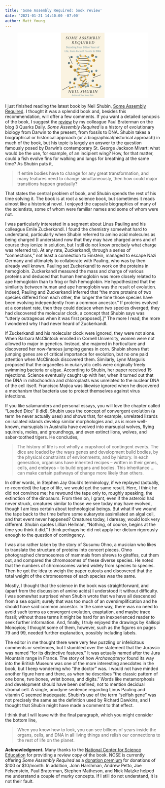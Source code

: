 ```yaml
---
title: 'Some Assembly Required: book review'
date: '2021-01-21 14:40:00 -07:00'
author: Matt Young
---
```

<figure>
<img src="/uploads/2021/Shubin_Cover.jpg" alt="Book cover"/>
<figcaption>
</figcaption>
</figure>

I just finished reading the latest book by Neil Shubin, [Some Assembly Required](https://www.amazon.com/Some-Assembly-Required-Decoding-Billion/dp/1101871334/). I thought it was a splendid book and, besides this recommendation, will offer a few comments. If you want a detailed synopsis of the book, I suggest the [review](https://3quarksdaily.com/3quarksdaily/2020/03/some-assembly-required-by-neil-shubin-review.html) by my colleague Paul Braterman on the blog 3 Quarks Daily. 
*Some Assembly Required* is a history of evolutionary biology from Darwin to the present, from fossils to DNA. Shubin takes a biographical or historical approach (or a biographical/historical approach) in much of the book, but his topic is largely an answer to the question famously posed by Darwin’s contemporary St. George Jackson Mivart: what would be the use, for example, of an incipient wing? How, for that matter, could a fish evolve fins for walking and lungs for breathing at the same time? As Shubin puts it,

<!--more-->

>If entire bodies have to change for any great transformation, and many features need to change simultaneously, then how could major transitions happen gradually?

That states the central problem of book, and Shubin spends the rest of his time solving it. The book is at root a science book, but sometimes it reads almost like a historical novel. I enjoyed the capsule biographies of many of the scientists, some of whom were familiar names and some of whom were not.

I was particularly interested in a segment about Linus Pauling and his colleague Emile Zuckerkandl. I found the chemistry somewhat hard to understand, particularly when Shubin referred to amino acid molecules as being charged (I understand now that they may have charged arms and of course they ionize in solution, but I still do not know precisely what charge was referred to). At any rate, Zuckerkandl, through a series of “connections,” not least a connection to Einstein, managed to escape Nazi Germany and ultimately to collaborate with Pauling, who was by then already well known. Pauling set Zuckerkandl to work on the proteins in hemoglobin. Zuckerkandl measured the mass and charge of various proteins and deduced that human hemoglobin was more closely related to ape hemoglobin than to frog or fish hemoglobin. He hypothesized that the similarity between human and ape hemoglobin was the result of evolution. Indeed, Pauling and Zuckerkandl inferred that “the more proteins of two species differed from each other, the longer the time those species have been evolving independently from a common ancestor.” If proteins evolved at a constant rate, then they could deduce when two species diverged; they had discovered the molecular clock, a concept that Shubin says was “utterly outrageous when it was first proposed[.]” The more I read, the more I wondered why I had never heard of Zuckerkandl.

If Zuckerkandl and his molecular clock were ignored, they were not alone. When Barbara McClintock enrolled in Cornell University, women were not allowed to major in genetics. Instead, she majored in horticulture and discovered her now-famous jumping genes in corn. Shubin shows that jumping genes are of critical importance for evolution, but no one paid attention when McClintock discovered them. Similarly, Lynn Margulis proposed that the organelles in eukaryotic cells were originally freely swimming bacteria or algae. According to Shubin, her paper received 15 rejections. Science eventually caught up with her, when it turned out that the DNA in mitochondria and chloroplasts was unrelated to the nuclear DNA of the cell itself. Francisco Mojica was likewise ignored when he discovered a mechanism that bacteria use to protect themselves against virus infections.

If you like salamanders and personal essays, you will love the chapter called “Loaded Dice” (I did). Shubin uses the concept of convergent evolution (a term he never actually uses) and shows that, for example, unrelated lizards on isolated islands develop similar morphologies and, as is more well-known, marsupials in Australia have evolved into marsupial wolves, flying squirrels, moles, and groundhogs, and even extinct lions, wolves, and saber-toothed tigers. He concludes, 

>The history of life is not wholly a crapshoot of contingent events. The dice are loaded by the ways genes and development build bodies, by the physical constraints of environments, and by history. In each generation, organisms have inherited recipes – written in their genes, cells, and embryos – to build organs and bodies. This inheritance … can make certain pathways of change more likely than others.

In other words, in Stephen Jay Gould’s terminology, if we replayed (actually, re-recorded) the tape of life, we would get the same result. Here, I think he did not convince me; he rewound the tape only to, roughly speaking, the extinction of the dinosaurs. From then on, I grant, even if the asteroid had never struck, creatures similar to those we see today may have evolved, though I am less certain about technological beings. But what if we wound the tape back to the time before some eukaryote assimilated an algal cell, and that event never happened? Creatures today, I daresay, would look very different. Shubin quotes Lillian Hellman, “Nothing, of course, begins at the time you think it did.” I think perhaps he did not apply her dictum rigorously enough to the question of contingency.

I was also rather taken by the story of Susumu Ohno, a musician who likes to translate the structure of proteins into concert pieces. Ohno photographed chromosomes of mammals from shrews to giraffes, cut them out, and compared the chromosomes of these diverse species.  He noted that the numbers of chromosomes varied widely from species to species.  Then he got the idea to weigh the paper cutouts and discovered that the total weight of the chromosomes of each species was the same.

Mostly, I thought that the science in the book was straightforward, and (apart from the discussion of amino acids) I understood it without difficulty. I was somewhat surprised when Shubin wrote that we have all descended from a sea squirt; surely that was too much of an oversimplification and he should have said common ancestor. In the same way, there was no need to avoid such terms as convergent evolution, exaptation, and maybe trace fossil; without those terms it might be hard for an inexperienced reader to seek further information. And, finally, I truly enjoyed the drawings by Kalliopi Monoyios; I thought some of them, however, such as the figures on pages 79 and 99, needed further explanation, possibly including labels. 

The editor in me thought there were very few puzzling or infelicitous comments or sentences, but I stumbled over the statement that the Jurassic was named “for its distinctive features.” It was actually named after the Jura Mountain range in France. The story of how *Archaeopteryx* found its way into the British Museum was one of the more interesting anecdotes in the book, but I keep wondering who “the doctor” was.  I would not have minded another figure here and there, as when he describes “the classic pattern of one bone, two bones, wrist bones, and digits.” Words like metamorphosis and development should have been defined, not to mention decidual stromal cell.  A single, anodyne sentence regarding Linus Pauling and vitamin C seemed inadequate.  Shubin’s use of the term “selfish gene” was not precisely the same as the definition used by Richard Dawkins, and I thought that Shubin might have made a comment to that effect.

I think that I will leave with the final paragraph, which you might consider the bottom line, 

>When you know how to look, you can see billions of years inside the organs, cells, and DNA in all living things and relish our connections to the rest of life on the planet.  

**Acknowledgment.** Many thanks to the [National Center for Science Education](https://ncse.ngo) for providing a review copy of the book.  NCSE is currently offering *Some Assembly Required* as a [donation premium](https://ncse.ngo/donate) for donations of $100 or $10/month. In addition, John Harshman, Andrew Petto, Joe Felsenstein, Paul Braterman, Stephen Matheson, and Nick Matzke helped me understand a couple of murky concepts. If I still do not understand, it is not their fault.
